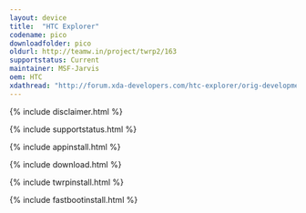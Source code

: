 ```yaml
---
layout: device
title:  "HTC Explorer"
codename: pico
downloadfolder: pico
oldurl: http://teamw.in/project/twrp2/163
supportstatus: Current
maintainer: MSF-Jarvis
oem: HTC
xdathread: "http://forum.xda-developers.com/htc-explorer/orig-development/twrp-2-8-7-0-twrp-htc-explorer-t3282943"
---
```


{% include disclaimer.html %}

{% include supportstatus.html %}

{% include appinstall.html %}

{% include download.html %}

{% include twrpinstall.html %}

{% include fastbootinstall.html %}
